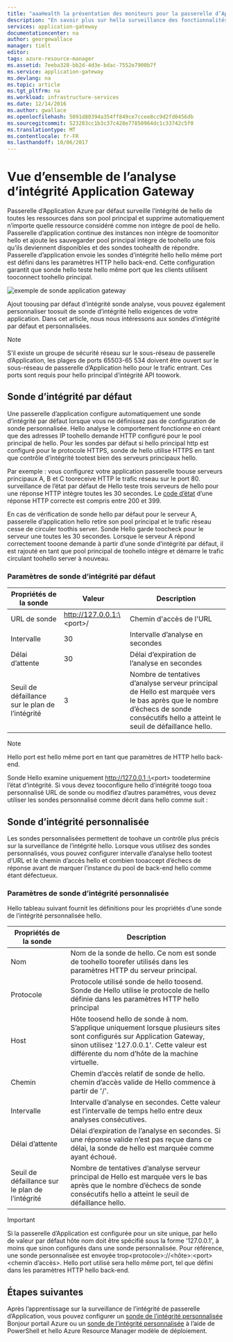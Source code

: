 ```yaml
---
title: "aaaHealth la présentation des moniteurs pour la passerelle d’Application Azure | Documents Microsoft"
description: "En savoir plus sur hello surveillance des fonctionnalités de la passerelle d’Application Azure"
services: application-gateway
documentationcenter: na
author: georgewallace
manager: timlt
editor: 
tags: azure-resource-manager
ms.assetid: 7eeba328-bb2d-4d3e-bdac-7552e7900b7f
ms.service: application-gateway
ms.devlang: na
ms.topic: article
ms.tgt_pltfrm: na
ms.workload: infrastructure-services
ms.date: 12/14/2016
ms.author: gwallace
ms.openlocfilehash: 5091d80394a354ff849ce7ccee8cc9d2fd0456db
ms.sourcegitcommit: 523283cc1b3c37c428e77850964dc1c33742c5f0
ms.translationtype: MT
ms.contentlocale: fr-FR
ms.lasthandoff: 10/06/2017
---
```

# <a name="application-gateway-health-monitoring-overview"></a>Vue d’ensemble de l’analyse d’intégrité Application Gateway

Passerelle d’Application Azure par défaut surveille l’intégrité de hello de toutes les ressources dans son pool principal et supprime automatiquement n’importe quelle ressource considéré comme non intègre de pool de hello. Passerelle d’application continue des instances non intègre de toomonitor hello et ajoute les sauvegarder pool principal intègre de toohello une fois qu’ils deviennent disponibles et des sondes toohealth de répondre. Passerelle d’application envoie les sondes d’intégrité hello hello même port est défini dans les paramètres HTTP hello back-end. Cette configuration garantit que sonde hello teste hello même port que les clients utilisent tooconnect toohello principal.

![exemple de sonde application gateway][1]

Ajout toousing par défaut d’intégrité sonde analyse, vous pouvez également personnaliser toosuit de sonde d’intégrité hello exigences de votre application. Dans cet article, nous nous intéressons aux sondes d’intégrité par défaut et personnalisées.

> [!NOTE]
> S’il existe un groupe de sécurité réseau sur le sous-réseau de passerelle d’Application, les plages de ports 65503-65 534 doivent être ouvert sur le sous-réseau de passerelle d’Application hello pour le trafic entrant. Ces ports sont requis pour hello principal d’intégrité API toowork.

## <a name="default-health-probe"></a>Sonde d’intégrité par défaut

Une passerelle d’application configure automatiquement une sonde d’intégrité par défaut lorsque vous ne définissez pas de configuration de sonde personnalisée. Hello analyse le comportement fonctionne en créant que des adresses IP toohello demande HTTP configuré pour le pool principal de hello. Pour les sondes par défaut si hello principal http est configuré pour le protocole HTTPS, sonde de hello utilise HTTPS en tant que contrôle d’intégrité tootest bien des serveurs principaux hello.

Par exemple : vous configurez votre application passerelle toouse serveurs principaux A, B et C tooreceive HTTP le trafic réseau sur le port 80. surveillance de l’état par défaut de Hello teste trois serveurs de hello pour une réponse HTTP intègre toutes les 30 secondes. Le [code d’état](https://msdn.microsoft.com/library/aa287675.aspx) d’une réponse HTTP correcte est compris entre 200 et 399.

En cas de vérification de sonde hello par défaut pour le serveur A, passerelle d’application hello retire son pool principal et le trafic réseau cesse de circuler toothis server. Sonde Hello garde toocheck pour le serveur une toutes les 30 secondes. Lorsque le serveur A répond correctement tooone demande à partir d’une sonde d’intégrité par défaut, il est rajouté en tant que pool principal de toohello intègre et démarre le trafic circulant toohello server à nouveau.

### <a name="default-health-probe-settings"></a>Paramètres de sonde d’intégrité par défaut

| Propriétés de la sonde | Valeur | Description |
| --- | --- | --- |
| URL de sonde |http://127.0.0.1:\<port\>/ |Chemin d'accès de l'URL |
| Intervalle |30 |Intervalle d’analyse en secondes |
| Délai d’attente |30 |Délai d’expiration de l’analyse en secondes |
| Seuil de défaillance sur le plan de l’intégrité |3 |Nombre de tentatives d’analyse serveur principal de Hello est marquée vers le bas après que le nombre d’échecs de sonde consécutifs hello a atteint le seuil de défaillance hello. |

> [!NOTE]
> Hello port est hello même port en tant que paramètres de HTTP hello back-end.

Sonde Hello examine uniquement http://127.0.0.1 :\<port\> toodetermine l’état d’intégrité. Si vous devez tooconfigure hello d’intégrité toogo tooa personnalisé URL de sonde ou modifiez d’autres paramètres, vous devez utiliser les sondes personnalisé comme décrit dans hello comme suit :

## <a name="custom-health-probe"></a>Sonde d’intégrité personnalisée

Les sondes personnalisées permettent de toohave un contrôle plus précis sur la surveillance de l’intégrité hello. Lorsque vous utilisez des sondes personnalisés, vous pouvez configurer intervalle d’analyse hello tootest d’URL et le chemin d’accès hello et combien tooaccept d’échecs de réponse avant de marquer l’instance du pool de back-end hello comme étant défectueux.

### <a name="custom-health-probe-settings"></a>Paramètres de sonde d’intégrité personnalisée

Hello tableau suivant fournit les définitions pour les propriétés d’une sonde de l’intégrité personnalisée hello.

| Propriétés de la sonde | Description |
| --- | --- |
| Nom |Nom de la sonde de hello. Ce nom est sonde de toohello toorefer utilisés dans les paramètres HTTP du serveur principal. |
| Protocole |Protocole utilisé sonde de hello toosend. Sonde de Hello utilise le protocole de hello définie dans les paramètres HTTP hello principal |
| Host |Hôte toosend hello de sonde à nom. S’applique uniquement lorsque plusieurs sites sont configurés sur Application Gateway, sinon utilisez '127.0.0.1'. Cette valeur est différente du nom d’hôte de la machine virtuelle. |
| Chemin |Chemin d’accès relatif de sonde de hello. chemin d’accès valide de Hello commence à partir de '/'. |
| Intervalle |Intervalle d’analyse en secondes. Cette valeur est l’intervalle de temps hello entre deux analyses consécutives. |
| Délai d’attente |Délai d’expiration de l’analyse en secondes. Si une réponse valide n’est pas reçue dans ce délai, la sonde de hello est marquée comme ayant échoué.  |
| Seuil de défaillance sur le plan de l’intégrité |Nombre de tentatives d’analyse serveur principal de Hello est marquée vers le bas après que le nombre d’échecs de sonde consécutifs hello a atteint le seuil de défaillance hello. |

> [!IMPORTANT]
> Si la passerelle d’Application est configurée pour un site unique, par hello de valeur par défaut hôte nom doit être spécifié sous la forme '127.0.0.1', à moins que sinon configurés dans une sonde personnalisée.
> Pour référence, une sonde personnalisée est envoyée trop\<protocole\>://\<hôte\>:\<port\>\<chemin d’accès\>. Hello port utilisé sera hello même port, tel que défini dans les paramètres HTTP hello back-end.

## <a name="next-steps"></a>Étapes suivantes
Après l’apprentissage sur la surveillance de l’intégrité de passerelle d’Application, vous pouvez configurer un [sonde de l’intégrité personnalisée](application-gateway-create-probe-portal.md) Bonjour portail Azure ou un [sonde de l’intégrité personnalisée](application-gateway-create-probe-ps.md) à l’aide de PowerShell et hello Azure Resource Manager modèle de déploiement.

[1]: ./media/application-gateway-probe-overview/appgatewayprobe.png
